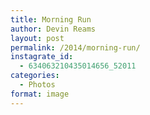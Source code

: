 ```yaml
---
title: Morning Run
author: Devin Reams
layout: post
permalink: /2014/morning-run/
instagrate_id:
  - 634063210435014656_52011
categories:
  - Photos
format: image
---
```

<!-- This post is created by Instagrate to WordPress, a WordPress Plugin by polevaultweb.com - http://www.polevaultweb.com/plugins/instagrate-to-wordpress/ -->